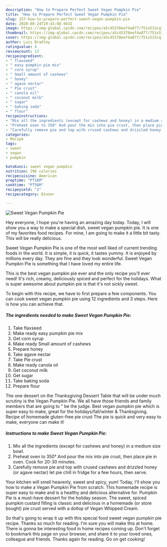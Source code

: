 ```yaml
---
description: "How to Prepare Perfect Sweet Vegan Pumpkin Pie"
title: "How to Prepare Perfect Sweet Vegan Pumpkin Pie"
slug: 157-how-to-prepare-perfect-sweet-vegan-pumpkin-pie
date: 2020-08-24T19:43:08.943Z
image: https://img-global.cpcdn.com/recipes/a5c45378eef4a877/751x532cq70/sweet-vegan-pumpkin-pie-recipe-main-photo.jpg
thumbnail: https://img-global.cpcdn.com/recipes/a5c45378eef4a877/751x532cq70/sweet-vegan-pumpkin-pie-recipe-main-photo.jpg
cover: https://img-global.cpcdn.com/recipes/a5c45378eef4a877/751x532cq70/sweet-vegan-pumpkin-pie-recipe-main-photo.jpg
author: Luis Bradley
ratingvalue: 4
reviewcount: 13
recipeingredient:
- " flaxseed"
- " easy pumpkin pie mix"
- " corn syrup"
- " Small amount of cashews"
- " honey"
- " agave nectar"
- " Pie crust"
- " canola oil"
- " coconut milk"
- " sugar"
- " baking soda"
- " flour"
recipeinstructions:
- "Mix all the ingredients (except for cashews and honey) in a medium size bowl."
- "Preheat oven to 350° And pour the mix into pie crust, then place pie in oven. Cook for 20-30 minutes."
- "Carefully remove pie and top with crused cashews and drizzled honey (or agave nectar) let pie chill in fridge for a few hours, then serve."
categories:
- Recipe
tags:
- sweet
- vegan
- pumpkin

katakunci: sweet vegan pumpkin 
nutrition: 296 calories
recipecuisine: American
preptime: "PT16M"
cooktime: "PT56M"
recipeyield: "2"
recipecategory: Dinner

---
```



![Sweet Vegan Pumpkin Pie](https://img-global.cpcdn.com/recipes/a5c45378eef4a877/751x532cq70/sweet-vegan-pumpkin-pie-recipe-main-photo.jpg)

Hey everyone, I hope you're having an amazing day today. Today, I will show you a way to make a special dish, sweet vegan pumpkin pie. It is one of my favorites food recipes. For mine, I am going to make it a little bit tasty. This will be really delicious.

Sweet Vegan Pumpkin Pie is one of the most well liked of current trending foods in the world. It is simple, it is quick, it tastes yummy. It is enjoyed by millions every day. They are fine and they look wonderful. Sweet Vegan Pumpkin Pie is something that I have loved my entire life.

This is the best vegan pumpkin pie ever and the only recipe you&#39;ll ever need! It&#39;s rich, creamy, deliciously spiced and perfect for the holidays. What is super awesome about pumpkin pie is that it&#39;s not sickly sweet.


To begin with this recipe, we have to first prepare a few components. You can cook sweet vegan pumpkin pie using 12 ingredients and 3 steps. Here is how you can achieve that.

<!--inarticleads1-->

##### The ingredients needed to make Sweet Vegan Pumpkin Pie:

1. Take  flaxseed
1. Make ready  easy pumpkin pie mix
1. Get  corn syrup
1. Make ready  Small amount of cashews
1. Prepare  honey
1. Take  agave nectar
1. Take  Pie crust
1. Make ready  canola oil
1. Get  coconut milk
1. Get  sugar
1. Take  baking soda
1. Prepare  flour


The one dessert on the Thanksgiving Dessert Table that will be under much scrutiny is the Vegan Pumpkin Pie. We all have those friends and family members that are going to &#34; be the judge. Best vegan pumpkin pie which is super easy to make, great for the holidays/fall/winter &amp; Thanksgiving. Recipe of homemade gluten-free pie crust The pie is quick and very easy to make, everyone can make it! 

<!--inarticleads2-->

##### Instructions to make Sweet Vegan Pumpkin Pie:

1. Mix all the ingredients (except for cashews and honey) in a medium size bowl.
1. Preheat oven to 350° And pour the mix into pie crust, then place pie in oven. Cook for 20-30 minutes.
1. Carefully remove pie and top with crused cashews and drizzled honey (or agave nectar) let pie chill in fridge for a few hours, then serve.


Your kitchen will smell heavenly, sweet and spicy, yum! Today, I&#39;ll show you how to make a Vegan Pumpkin Pie from scratch. This homemade recipe is super easy to make and is a healthy and delicious alternative for. Pumpkin Pie is a must-have dessert for the holiday season. The sweet, spiced pumpkin custard filling is classic and delicious in a homemade (or store bought) pie crust served with a dollop of Vegan Whipped Cream. 

So that's going to wrap it up with this special food sweet vegan pumpkin pie recipe. Thanks so much for reading. I'm sure you will make this at home. There is gonna be interesting food in home recipes coming up. Don't forget to bookmark this page on your browser, and share it to your loved ones, colleague and friends. Thanks again for reading. Go on get cooking!
